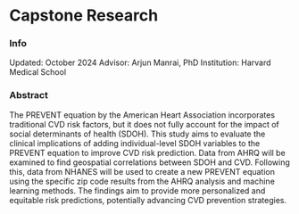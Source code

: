 # Capstone Research
### Info
Updated: October 2024
Advisor: Arjun Manrai, PhD
Institution: Harvard Medical School

### Abstract
The PREVENT equation by the American Heart Association  incorporates traditional CVD risk factors, but it does not fully account for the impact of social determinants of health (SDOH). This study aims to evaluate the clinical implications of adding individual-level SDOH variables to the PREVENT equation to improve CVD risk prediction. Data from AHRQ will be examined to find geospatial correlations between SDOH and CVD. Following this, data from NHANES will be used to create a new PREVENT equation using the specific zip code results from the AHRQ analysis and machine learning methods. The findings aim to provide more personalized and equitable risk predictions, potentially advancing CVD prevention strategies.
